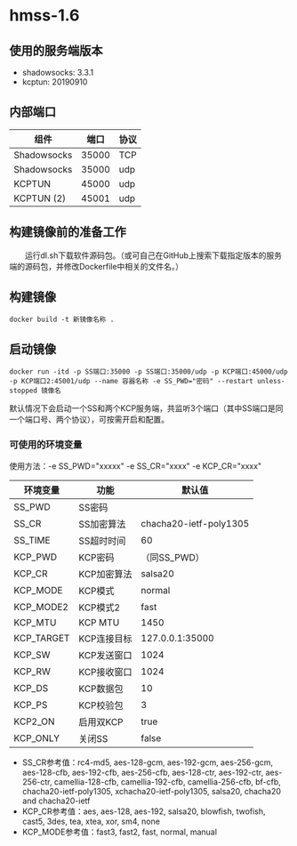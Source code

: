 ﻿# hmss-1.6
## 使用的服务端版本

- shadowsocks: 3.3.1
- kcptun: 20190910


## 内部端口

组件 | 端口 | 协议
---|---|---
Shadowsocks | 35000 | TCP
Shadowsocks | 35000 | udp
KCPTUN | 45000 | udp
KCPTUN (2) | 45001 | udp


## 构建镜像前的准备工作

　　运行dl.sh下载软件源码包。（或可自己在GitHub上搜索下载指定版本的服务端的源码包，并修改Dockerfile中相关的文件名。）

## 构建镜像
```
docker build -t 新镜像名称 .
```


## 启动镜像
```shell
docker run -itd -p SS端口:35000 -p SS端口:35000/udp -p KCP端口:45000/udp -p KCP端口2:45001/udp --name 容器名称 -e SS_PWD="密码" --restart unless-stopped 镜像名
```
默认情况下会启动一个SS和两个KCP服务端，共监听3个端口（其中SS端口是同一个端口号、两个协议），可按需开启和配置。


### 可使用的环境变量

使用方法：-e SS_PWD="xxxxx" -e SS_CR="xxxx" -e KCP_CR="xxxx"

环境变量 | 功能 | 默认值
---|---|---
SS_PWD | SS密码
SS_CR | SS加密算法 | chacha20-ietf-poly1305
SS_TIME | SS超时时间 | 60
KCP_PWD | KCP密码 | （同SS_PWD）
KCP_CR | KCP加密算法 | salsa20
KCP_MODE | KCP模式 | normal
KCP_MODE2 | KCP模式2 | fast
KCP_MTU | KCP MTU| 1450
KCP_TARGET | KCP连接目标 | 127.0.0.1:35000
KCP_SW | KCP发送窗口 | 1024
KCP_RW | KCP接收窗口 | 1024
KCP_DS | KCP数据包 | 10
KCP_PS | KCP校验包 | 3
KCP2_ON | 启用双KCP | true
KCP_ONLY | 关闭SS | false

- SS_CR参考值：rc4-md5, aes-128-gcm, aes-192-gcm, aes-256-gcm, aes-128-cfb, aes-192-cfb, aes-256-cfb, aes-128-ctr, aes-192-ctr, aes-256-ctr, camellia-128-cfb, camellia-192-cfb, camellia-256-cfb, bf-cfb, chacha20-ietf-poly1305, xchacha20-ietf-poly1305, salsa20, chacha20 and chacha20-ietf
- KCP_CR参考值：aes, aes-128, aes-192, salsa20, blowfish, twofish, cast5, 3des, tea, xtea, xor, sm4, none
- KCP_MODE参考值：fast3, fast2, fast, normal, manual